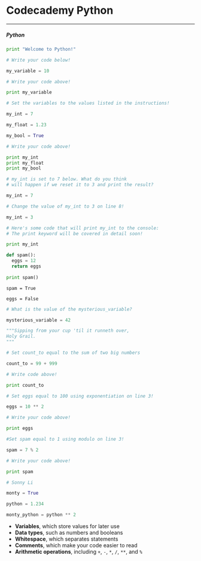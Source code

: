 # Codecademy Python

---

##### Python


```python
print "Welcome to Python!"
```

```python
# Write your code below!

my_variable = 10

# Write your code above!

print my_variable
```

```python
# Set the variables to the values listed in the instructions!

my_int = 7

my_float = 1.23

my_bool = True

# Write your code above!

print my_int
print my_float
print my_bool
```

```python
# my_int is set to 7 below. What do you think
# will happen if we reset it to 3 and print the result?

my_int = 7

# Change the value of my_int to 3 on line 8!

my_int = 3

# Here's some code that will print my_int to the console:
# The print keyword will be covered in detail soon!

print my_int
```

```python
def spam():
  eggs = 12
  return eggs
        
print spam()
```

```
spam = True

eggs = False
```

```python
# What is the value of the mysterious_variable?

mysterious_variable = 42
```

```python
"""Sipping from your cup 'til it runneth over,
Holy Grail.
"""
```

```python
# Set count_to equal to the sum of two big numbers

count_to = 99 + 999

# Write code above!

print count_to
```

```python
# Set eggs equal to 100 using exponentiation on line 3!

eggs = 10 ** 2

# Write your code above!

print eggs
```

```python
#Set spam equal to 1 using modulo on line 3!

spam = 7 % 2

# Write your code above!

print spam
```

```python
# Sonny Li

monty = True

python = 1.234

monty_python = python ** 2
```

- **Variables**, which store values for later use
- **Data types**, such as numbers and booleans
- **Whitespace**, which separates statements
- **Comments**, which make your code easier to read
- **Arithmetic operations**, including `+`, `-`, `*`, `/`, `**`, and `%`
